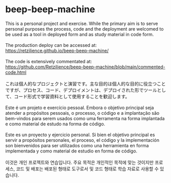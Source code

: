 # beep-beep-machine
This is a personal project and exercise.
While the primary aim is to serve personal purposes the process, code and
the deployment are welcomed to be used as a tool in deployed form
and as study material in code form. 
<br><br>The production deploy can be accessed at: https://retzilience.github.io/beep-beep-machine/<br><br>
The code is extensively commentated at: https://github.com/Retzilience/beep-beep-machine/blob/main/commented-code.html<br><br>
これは個人的なプロジェクトと演習です。主な目的は個人的な目的に役立つことですが、プロセス、コード、デプロイメントは、デプロイされた形でツールとして、コード形式で学習資料として使用することを歓迎します。
<br><br>
Este é um projeto e exercício pessoal. Embora o objetivo principal seja atender a propósitos pessoais, o processo, o código e a implantação são bem-vindos para serem usados como uma ferramenta na forma implantada e como material de estudo na forma de código.
<br><br>
Este es un proyecto y ejercicio personal. Si bien el objetivo principal es servir a propósitos personales, el proceso, el código y la implementación son bienvenidos para ser utilizados como una herramienta en forma implementada y como material de estudio en forma de código.
<br><br>
이것은 개인 프로젝트와 연습입니다. 주요 목적은 개인적인 목적에 맞는 것이지만 프로세스, 코드 및 배포는 배포된 형태로 도구로서 및 코드 형태로 학습 자료로 사용할 수 있습니다.
